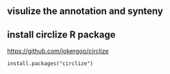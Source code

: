 ## visulize the annotation and synteny
## install circlize R package
https://github.com/jokergoo/circlize
```
install.packages("circlize")
```
## 
